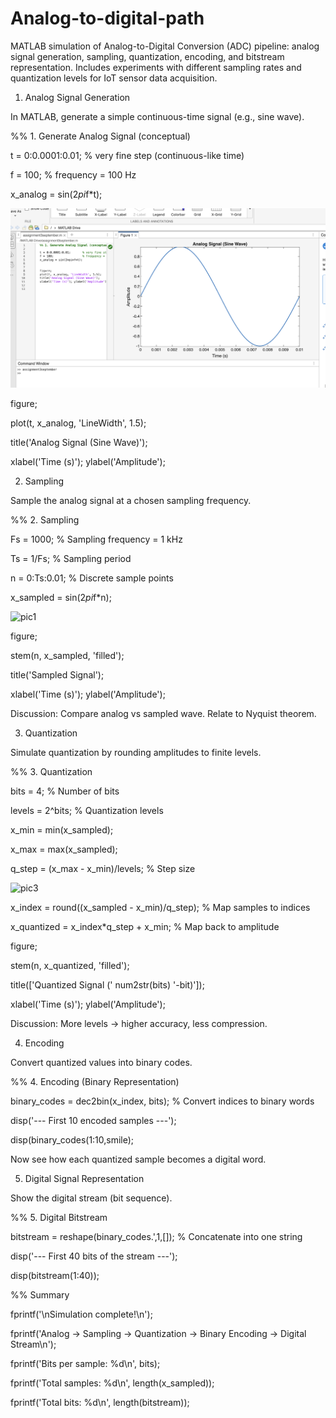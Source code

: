 # Analog-to-digital-path
MATLAB simulation of Analog-to-Digital Conversion (ADC) pipeline: analog signal generation, sampling, quantization, encoding, and bitstream representation. Includes experiments with different sampling rates and quantization levels for IoT sensor data acquisition.
1. Analog Signal Generation

In MATLAB, generate a simple continuous-time signal (e.g., sine wave).

%% 1. Generate Analog Signal (conceptual)

t = 0:0.0001:0.01;       % very fine step (continuous-like time)

f = 100;                 % frequency = 100 Hz

x_analog = sin(2*pi*f*t);



![pic1](images/1.png)

 

figure;

plot(t, x_analog, 'LineWidth', 1.5);

title('Analog Signal (Sine Wave)');

xlabel('Time (s)'); ylabel('Amplitude');

 

 2. Sampling

Sample the analog signal at a chosen sampling frequency.

%% 2. Sampling

Fs = 1000;               % Sampling frequency = 1 kHz

Ts = 1/Fs;               % Sampling period

n = 0:Ts:0.01;           % Discrete sample points

x_sampled = sin(2*pi*f*n);

 
![pic1](../images/2.png)

figure;

stem(n, x_sampled, 'filled');

title('Sampled Signal');

xlabel('Time (s)'); ylabel('Amplitude');

 

 Discussion: Compare analog vs sampled wave. Relate to Nyquist theorem.

3. Quantization

Simulate quantization by rounding amplitudes to finite levels.

%% 3. Quantization

bits = 4;                           % Number of bits

levels = 2^bits;                    % Quantization levels

x_min = min(x_sampled);

x_max = max(x_sampled);

q_step = (x_max - x_min)/levels;    % Step size

 
![pic3](../images/3.png)

x_index = round((x_sampled - x_min)/q_step); % Map samples to indices

x_quantized = x_index*q_step + x_min;        % Map back to amplitude

 

figure;

stem(n, x_quantized, 'filled');

title(['Quantized Signal (' num2str(bits) '-bit)']);

xlabel('Time (s)'); ylabel('Amplitude');

 

 Discussion: More levels → higher accuracy, less compression.

 4. Encoding

Convert quantized values into binary codes.

%% 4. Encoding (Binary Representation)

binary_codes = dec2bin(x_index, bits); % Convert indices to binary words

 

disp('--- First 10 encoded samples ---');

disp(binary_codes(1:10,smile);

 

 

Now see how each quantized sample becomes a digital word.

 

5. Digital Signal Representation

Show the digital stream (bit sequence).

%% 5. Digital Bitstream

bitstream = reshape(binary_codes.',1,[]); % Concatenate into one string

disp('--- First 40 bits of the stream ---');

disp(bitstream(1:40));

 

 

%% Summary

fprintf('\nSimulation complete!\n');

fprintf('Analog -> Sampling -> Quantization -> Binary Encoding -> Digital Stream\n');

fprintf('Bits per sample: %d\n', bits);

fprintf('Total samples: %d\n', length(x_sampled));

fprintf('Total bits: %d\n', length(bitstream));

